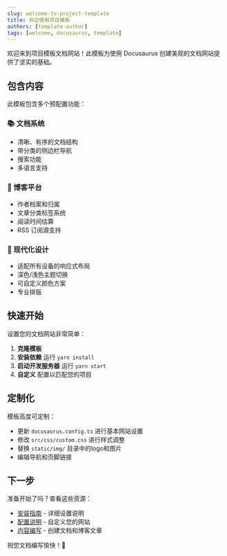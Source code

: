 ```yaml
---
slug: welcome-to-project-template
title: 欢迎使用项目模板
authors: [template-author]
tags: [welcome, docusaurus, template]
---
```


欢迎来到项目模板文档网站！此模板为使用 Docusaurus 创建美观的文档网站提供了坚实的基础。

<!--truncate-->

## 包含内容

此模板包含多个预配置功能：

### 📚 文档系统
- 清晰、有序的文档结构
- 带分类的侧边栏导航
- 搜索功能
- 多语言支持

### 📝 博客平台
- 作者档案和归属
- 文章分类标签系统
- 阅读时间估算
- RSS 订阅源支持

### 🎨 现代化设计
- 适配所有设备的响应式布局
- 深色/浅色主题切换
- 可自定义颜色方案
- 专业排版

## 快速开始

设置您的文档网站非常简单：

1. **克隆模板**
2. **安装依赖** 运行 `yarn install`
3. **启动开发服务器** 运行 `yarn start`
4. **自定义** 配置以匹配您的项目

## 定制化

模板高度可定制：

- 更新 `docusaurus.config.ts` 进行基本网站设置
- 修改 `src/css/custom.css` 进行样式调整
- 替换 `static/img/` 目录中的logo和图片
- 编辑导航和页脚链接

## 下一步

准备开始了吗？查看这些资源：

- [安装指南](/docs/installation) - 详细设置说明
- [配置说明](/docs/configuration) - 自定义您的网站
- [内容编写](/docs/writing-content) - 创建文档和博客文章

祝您文档编写愉快！🚀